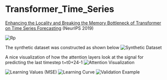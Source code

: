 # Transformer_Time_Series
[Enhancing the Locality and Breaking the Memory Bottleneck of Transformer on Time Series Forecasting](https://arxiv.org/pdf/1907.00235.pdf) (NeurIPS 2019)

![Rp](https://github.com/mlpotter/Transformer_Time_Series/blob/master/images/quantile_loss.JPG)

The synthetic dataset was constructed as shown below
![Synthetic Dataset](https://github.com/mlpotter/Transformer_Time_Series/blob/master/images/synthetic_datasets.JPG)

A nice visualization of how the attention layers look at the signal for predicting the last timestep t=t0+24-1
![Attention Visualization](https://github.com/mlpotter/Transformer_Time_Series/blob/master/images/attention.JPG)


![Learning Values (MSE)](https://github.com/mlpotter/Transformer_Time_Series/blob/master/images/learning_values.JPG)
![Learning Curve](https://github.com/mlpotter/Transformer_Time_Series/blob/master/images/learning_curve.JPG)
![Validation Example](https://github.com/mlpotter/Transformer_Time_Series/blob/master/images/validation_example.JPG)
